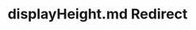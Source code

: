 ---
title: displayHeight.md Redirect
redirect_to: /Pages/StereoKit/SystemInfo/displayHeight.html
---